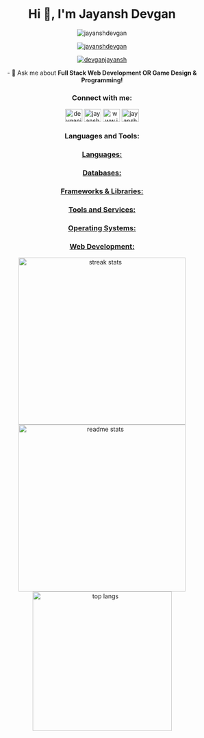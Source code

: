 <h1 align="center">Hi 👋, I'm Jayansh Devgan</h1>
<p align="center"> <img src="https://komarev.com/ghpvc/?username=jayanshdevgan&label=Profile%20views&color=0e75b6&style=flat" alt="jayanshdevgan" /> </p>

<p align="center"> <a href="https://github.com/ryo-ma/github-profile-trophy"><img src="https://github-profile-trophy.vercel.app/?username=jayanshdevgan" alt="jayanshdevgan" /></a> </p>

<p align="center"> <a href="https://twitter.com/devganjayansh" target="blank"><img src="https://img.shields.io/twitter/follow/devganjayansh?logo=twitter&style=for-the-badge" alt="devganjayansh" /></a> </p>
<p align="center">
<p align="center">
- 💬 Ask me about <b>Full Stack Web Development OR Game Design & Programming!</b>
</p>
<h3 align="center">Connect with me:</h3>
<p align="center">
<a href="https://twitter.com/devganjayansh" target="blank"><img align="center" src="https://raw.githubusercontent.com/rahuldkjain/github-profile-readme-generator/master/src/images/icons/Social/twitter.svg" alt="devganjayansh" height="30" width="40" alt=""/></a>
<a href="https://linkedin.com/in/jayansh devgan" target="blank"><img align="center" src="https://raw.githubusercontent.com/rahuldkjain/github-profile-readme-generator/master/src/images/icons/Social/linked-in-alt.svg" alt="jayansh devgan" height="30" width="40"alt="" /></a>
<a href="https://instagram.com/www.instagram.com/_.jayansh.devgan._" target="blank"><img align="center" src="https://raw.githubusercontent.com/rahuldkjain/github-profile-readme-generator/master/src/images/icons/Social/instagram.svg" alt="www.instagram.com/_.jayansh.devgan._" height="30" width="40" /></a>
<a href="https://www.youtube.com/c/jayansh devgan" target="blank"><img align="center" src="https://raw.githubusercontent.com/rahuldkjain/github-profile-readme-generator/master/src/images/icons/Social/youtube.svg" alt="jayansh devgan" height="30" width="40"alt="" /></a>
</p>

<h3 align="center">Languages and Tools:</h3>
<p align="center"><a href="https://skillicons.dev">
  <h3 align="center">Languages:<br><img src="https://skillicons.dev/icons?i=nodejs,py,c,cpp,js,go,cs,php" alt="" /></h3>
  <h3 align="center">Databases:<br><img src="https://skillicons.dev/icons?i=mysql,redis,mongodb,sqlite" alt="" /></h3>
  <h3 align="center">Frameworks & Libraries:<br><img src="https://skillicons.dev/icons?i=express,react,django,flask,laravel,spring,electron,bootstrap,tailwind,unity,unreal" alt=""/></h3>
  <h3 align="center">Tools and Services:<br><img src="https://skillicons.dev/icons?i=firebase,postman,git,docker,kubernetes,nginx" alt="" /></h3>
  <h3 align="center">Operating Systems:<br><img src="https://skillicons.dev/icons?i=linux,windows,apple" alt="" /></h3>
  <h3 align="center">Web Development:<br><img src="https://skillicons.dev/icons?i=html,css" alt="" /></h3>
</a></p>

<div align=center>
  <img width=390 src="https://github-readme-streak-stats-salesp07.vercel.app/?user=jayanshdevgan&theme=react&border_radius=10" alt="streak stats"/><br>
  <img width=390 src="https://github-readme-stats-salesp07.vercel.app/api?username=jayanshdevgan&count_private=true&show_icons=true&theme=react&border_radius=10" alt="readme stats" /><br>
  <img width=325 align="center" src="https://github-readme-stats-pi-wheat-16.vercel.app/api/top-langs/?username=jayanshdevgan&hide=HTML,CSS,HACK&langs_count=20&layout=donut&theme=react&border_radius=10&size_weight=0.5&count_weight=0.5&exclude_repo=github-readme-stats" alt="top langs" />
</div>
